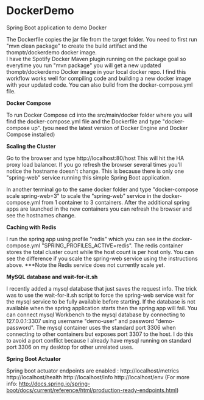 # DockerDemo
Spring Boot application to demo Docker

The Dockerfile copies the jar file from the target folder.  You need to first run "mvn clean package" to create the build artifact and the thomptr/dockerdemo docker image.  
I have the Spotify Docker Maven plugin running on the package goal so everytime you run "mvn package" you will get a new updated thomptr/dockerdemo Docker image in your local
docker repo.  I find this workflow works well for compiling code and building a new docker image with your updated code.  You can also build from the docker-compose.yml file.

**Docker Compose**

To run Docker Compose cd into the src/main/docker folder where you will find the docker-compose.yml file and the Dockerfile and type "docker-compose up". (you need the latest version of Docker Engine and Docker Compose installed)

**Scaling the Cluster**

Go to the browser and type http://localhost:80/host This will hit the HA proxy load balancer. If you go refresh the browser several times you'll notice the hostname doesn't change.  This is because there is only one
"spring-web" service running this simple Spring Boot application.

In another terminal go to the same docker folder and type "docker-compose scale spring-web=3" to scale the "spring-web" service in the docker-compose.yml from 1 container to 3 containers.
After the additional spring apps are launched in the new containers you can refresh the browser and see the hostnames change. 

**Caching with Redis**

I run the spring app using profile "redis" which you can see in the docker-compose.yml "SPRING_PROFILES_ACTIVE=redis".  The redis container stores the total cluster count while the host count
is per host only.  You can see the difference if you scale the spring-web service using the instructions above. ***Note the Redis service does not currently scale yet.

**MySQL database and wait-for-it.sh**

I recently added a mysql database that just saves the request info.  The trick was to use the wait-for-it.sh script to force the spring-web service wait for 
the mysql service to be fully available before starting.  If the database is not available when the spring application starts then the spring app will fail.
You can connect mysql Workbench to the mysql database by connecting to 127.0.0.1:3307 using username "demo-user" and password "demo-password".  The mysql container uses the standard port 3306
when connecting to other containers but exposes port 3307 to the host.  I do this to avoid a port conflict because I already have mysql running on standard port 3306 on my desktop for other unrelated uses.

**Spring Boot Actuator**

Spring boot actuator endpoints are enabled : 
http://localhost/metrics
http://localhost/health
http://localhost/info
http://localhost/env
 (For more info: http://docs.spring.io/spring-boot/docs/current/reference/html/production-ready-endpoints.html)